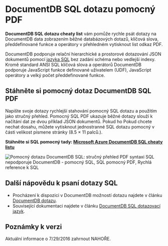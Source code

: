 <properties 
    pageTitle="DocumentDB SQL pomocný PDF | Microsoft Azure" 
    description="Tisknutelné SQL pomocný PDF, který vám pomůže používají syntaxi SQL na DocumentDB k dokumentům JSON dotazu v databázi NoSQL - Rychlá reference k SQL" 
    keywords="pomocný SQL, sql podvést list pdf, pomocný dotazu sql"
    services="documentdb" 
    documentationCenter="" 
    authors="mimig1" 
    manager="jhubbard" 
    editor="monicar"/>

<tags 
    ms.service="documentdb" 
    ms.workload="data-services" 
    ms.tgt_pltfrm="na" 
    ms.devlang="na" 
    ms.topic="article" 
    ms.date="10/26/2016" 
    ms.author="mimig"/>

# <a name="documentdb-sql-query-cheat-sheet-pdf"></a>DocumentDB SQL dotazu pomocný PDF

**DocumentDB SQL dotazu cheaty list** vám pomůže rychle psát dotazy na DocumentDB data zobrazením běžné databázových dotazů, klíčová slova, předdefinované funkce a operátory v přehledném vytisknout list odkaz PDF. 

DocumentDB podporuje relační hierarchické a prostorové dotazování JSON dokumentů pomocí [jazyka SQL](documentdb-sql-query.md) bez zadání schéma nebo vedlejší indexy. Kromě standard ANSI SQL klíčová slova a operátorů DocumentDB podporuje JavaScript funkce definované uživatelem (UDF), JavaScript operátory a velký počet předdefinované funkce.

## <a name="download-the-documentdb-sql-query-cheat-sheet-pdf"></a>Stáhněte si pomocný dotaz DocumentDB SQL PDF

Napište svoje dotazy rychlejší stahování pomocný SQL dotazu a použitím jako stručný přehled. Pomocný SQL PDF ukazuje běžné dotazy slouží k načítání dat ze dvou příklad JSON dokumentů. Pokud ho Pokud chcete nechat dosahu, můžete vytisknout jednostranné SQL dotazu pomocný v části velikost písmene stránky (8.5 × 11 palců.).

**Stáhněte si SQL pomocný tady: [Microsoft Azure DocumentDB SQL cheaty listu](http://go.microsoft.com/fwlink/?LinkId=623215)**

![Pomocný dotazu DocumentDB SQL: stručný přehled PDF syntaxi SQL nepodporuje DocumentDB - pomocný SQL, SQL pomocný PDF, Rychlá reference k SQL][cheat-sheet]

[cheat-sheet]: ./media/documentdb-sql-query-cheat-sheet/microsoft-documentdb-sql-query-cheat-sheet-v4.png


## <a name="more-help-with-writing-sql-queries"></a>Další nápovědu k psaní dotazy SQL

- Procházení k dispozici v DocumentDB možností dotazu najdete v článku [DocumentDB dotazu](documentdb-sql-query.md).
- Související dokumentaci najdete v článku [DocumentDB SQL dotazovací jazyk](https://msdn.microsoft.com/library/azure/dn782250.aspx).

## <a name="release-notes"></a>Poznámky k verzi

Aktuální informace o 7/29/2016 zahrnout NAHOŘE.
